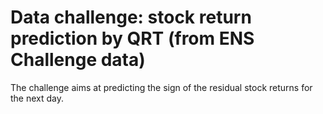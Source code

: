 # Data challenge: stock return prediction by QRT (from ENS Challenge data)

The challenge aims at predicting the sign of the residual stock returns for the next day.
